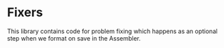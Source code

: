 # Fixers

This library contains code for problem fixing which happens as an optional step when we format on save in the Assembler.

